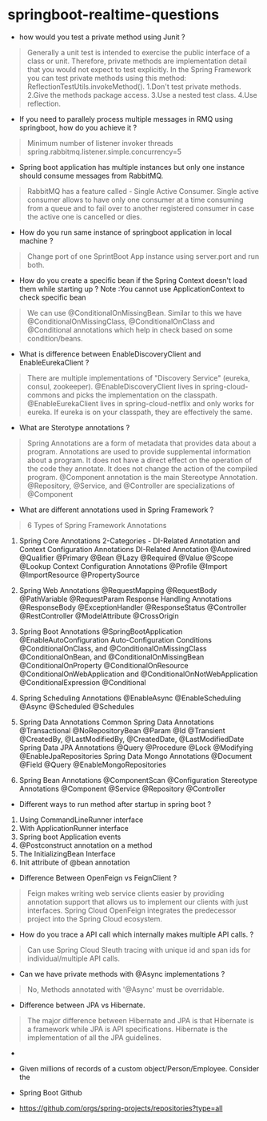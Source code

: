 # springboot-realtime-questions
- how would you test a private method using Junit ?
> Generally a unit test is intended to exercise the public interface of a class or unit. Therefore, private methods are implementation detail that you would not expect to test explicitly. In the Spring Framework you can test private methods using this method:
ReflectionTestUtils.invokeMethod(). 
1.Don't test private methods.
2.Give the methods package access.
3.Use a nested test class.
4.Use reflection.

- If you need to parallely process multiple messages in RMQ using springboot, how do you achieve it ?
> Minimum number of listener invoker threads
> spring.rabbitmq.listener.simple.concurrency=5

- Spring boot application has multiple instances but only one instance should consume messages from RabbitMQ.
> RabbitMQ has a feature called - Single Active Consumer. Single active consumer allows to have only one consumer at a time consuming from a queue and to fail over to another registered consumer in case the active one is cancelled or dies.

- How do you run same instance of springboot application in local machine ?
> Change port of one SprintBoot App instance using server.port and run both.

- How do you create a specific bean if the Spring Context doesn't load them while starting up ? Note :You cannot use ApplicationContext to check specific bean
> We can use @ConditionalOnMissingBean. Similar to this we have @ConditionalOnMissingClass, @ConditionalOnClass and @Conditional annotations which help in check based on some condition/beans.

- What is difference between EnableDiscoveryClient and EnableEurekaClient ?

>There are multiple implementations of "Discovery Service" (eureka, consul, zookeeper). @EnableDiscoveryClient lives in spring-cloud-commons and picks the implementation on the classpath. @EnableEurekaClient lives in spring-cloud-netflix and only works for eureka. If eureka is on your classpath, they are effectively the same.

- What are Sterotype annotations ?
> Spring Annotations are a form of metadata that provides data about a program. Annotations are used to provide supplemental information about a program. It does not have a direct effect on the operation of the code they annotate. It does not change the action of the compiled program. @Component annotation is the main Stereotype Annotation. @Repository, @Service, and @Controller are specializations of @Component

- What are different annotations used in Spring Framework ?
> 6 Types of Spring Framework Annotations
1. Spring Core Annotations
2-Categories - DI-Related Annotation and Context Configuration Annotations
DI-Related Annotation
@Autowired
@Qualifier
@Primary
@Bean
@Lazy
@Required
@Value
@Scope
@Lookup
Context Configuration Annotations
@Profile
@Import
@ImportResource
@PropertySource

2. Spring Web Annotations
@RequestMapping
@RequestBody
@PathVariable
@RequestParam
Response Handling Annotations
  @ResponseBody
  @ExceptionHandler
  @ResponseStatus
@Controller
@RestController
@ModelAttribute
@CrossOrigin

3. Spring Boot Annotations
@SpringBootApplication
@EnableAutoConfiguration
Auto-Configuration Conditions
  @ConditionalOnClass, and @ConditionalOnMissingClass
  @ConditionalOnBean, and @ConditionalOnMissingBean
  @ConditionalOnProperty
  @ConditionalOnResource
  @ConditionalOnWebApplication and @ConditionalOnNotWebApplication
  @ConditionalExpression
  @Conditional

4. Spring Scheduling Annotations
@EnableAsync
@EnableScheduling
@Async
@Scheduled
@Schedules

5. Spring Data Annotations
Common Spring Data Annotations
  @Transactional
  @NoRepositoryBean
  @Param
  @Id
  @Transient
  @CreatedBy, @LastModifiedBy, @CreatedDate, @LastModifiedDate
Spring Data JPA Annotations
  @Query
  @Procedure
  @Lock
  @Modifying
  @EnableJpaRepositories
Spring Data Mongo Annotations
  @Document
  @Field
  @Query
  @EnableMongoRepositories

6. Spring Bean Annotations
@ComponentScan
@Configuration
Stereotype Annotations
  @Component
  @Service
  @Repository
  @Controller

- Different ways to run method after startup in spring boot ?
> 
  1. Using CommandLineRunner interface
  2. With ApplicationRunner interface
  3. Spring boot Application events
  4. @Postconstruct annotation on a method
  5. The InitializingBean Interface
  6. Init attribute of @bean annotation

- Difference Between OpenFeign vs FeignClient ?
> Feign makes writing web service clients easier by providing annotation support that allows us to implement our clients with just interfaces.
> Spring Cloud OpenFeign integrates the predecessor project into the Spring Cloud ecosystem.

- How do you trace a API call which internally makes multiple API calls. ?
> Can use Spring Cloud Sleuth tracing with unique id and span ids for individual/multiple API calls.

- Can we have private methods with @Async implementations ?
> No, Methods annotated with '@Async' must be overridable.

- Difference between JPA vs Hibernate.
> The major difference between Hibernate and JPA is that Hibernate is a framework while JPA is API specifications. Hibernate is the implementation of all the JPA guidelines.

- 

- Given millions of records of a custom object/Person/Employee. Consider the  
- Spring Boot Github
- https://github.com/orgs/spring-projects/repositories?type=all
